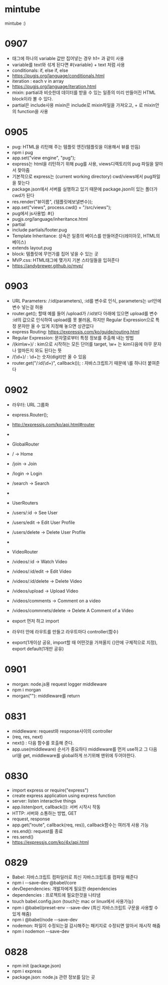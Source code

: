 # mintube
 mintube :)

# 0907
- 태그에 하나의 variable 값만 집어넣는 경우 h1= 과 같이 사용
- variable를 text와 섞게 된다면 #{variable} + text 처럼 사용
- conditionals: if, else if, else
- https://pugjs.org/language/conditionals.html
- iteration : each v in array
- https://pugjs.org/language/iteration.html
- mixin: partial과 비슷한데 데이터를 받을 수 있는 일종의 미리 만들어진 HTML block이라 볼 수 있다.
- partial은 include사용 mixin은 include로 mixin파일을 가져오고, + 로 mixin안의 function을 사용

# 0905
 - pug: HTML을 리턴해 주는 템플릿 엔진(템플릿을 이용해서 뷰를 만듬)
 - npm i pug
 - app.set("view engine", "pug");
 - express는 html을 리턴하기 위해 pug를 사용, views디렉토리의 pug 파일을 알아서 찾아줌
 - 기본적으로 express는 (current working directory) cwd/views에서 pug파일을 찾는다
 - package.json에서 서버를 실행하고 있기 때문에 package.json이 있는 폴더가 cwd가 된다
 - res.render("뷰이름", {템플릿에보낼변수}); 
 - app.set("views", process.cwd() + "/src/views");
 - pug에서 js사용법: #{}
 - pugjs.org/language/inheritance.html
 - partial
 - include partials/footer.pug
 - Template Inheritance: 상속은 일종의 베이스를 만들어준다(레이아웃, HTML의 베이스) 
 - extends layout.pug
 - block: 템플릿에 무언가를 집어 넣을 수 있는 곳
 - MVP.css: HTML태그에 몇가지 기본 스타일들을 입혀준다
 - https://andybrewer.github.io/mvp/

 # 0903
 - URL Parameters: /:id(parameters), :id를 변수로 인식, parameters는 url안에 변수 넣는걸 허용
 - router.get(); 할때 예를 들어 /upload가 /:id보다 아래에 있으면 upload를 변수 :id의 값으로 인식하여 upload를 못 불러옴, 하지만 Regular Expression으로 특정 문자만 올 수 있게 지정해 놓으면 상관없다
 - express Routing: https://expressjs.com/ko/guide/routing.html
 - Regular Expression: 문자열로부터 특정 정보를 추출해 내는 방법
 - /(kim\w+)/ : kim으로 시작하는 모든 단어를 target, \w+ 는 kim다음에 아무 문자나 얼마든지 와도 된다는 뜻
 - /(\d+)/ : \d+는 숫자(digit)만 올 수 있음
 - router.get("/:id(\\d+)", callback()); : 자바스크립트기 때문에 \를 하나더 붙여준다

# 0902
 - 라우터: URL 그룹화
 - express.Router();
 - http://expressjs.com/ko/api.html#router
 - 
 - GlobalRouter
 - / -> Home
 - /join -> Join
 - /login -> Login
 - /search -> Search
 - 
 - UserRouters
 - /users/:id -> See User
 - /users/edit -> Edit User Profile
 - /users/delete -> Delete User Profile
 - 
 - VideoRouter
 - /videos/:id -> Watch Video
 - /videos/:id/edit -> Edit Video
 - /videos/:id/delete -> Delete Video
 - /videos/upload -> Upload Video
 - /videos/comments -> Comment on a video
 - /videos/commnets/delete -> Delete A Comment of a Video

 - export 먼저 하고 import
 - 라우터 안에 라우트를 만들고 라우트마다 controller(함수)
 - export(1개이상 공유, import할 때 어떤것을 가져올지 {}안에 구체적으로 지정), export default(1개만 공유)

# 0901

 - morgan: node.js용 request logger middleware
 - npm i morgan
 - morgan(""): middleware를 return

# 0831

 - middleware: request와 response사이의 controller
 - (req, res, next)
 - next() : 다음 함수를 호출해 준다.
 - app.use(middleware) 순서가 중요하다 middleware를 먼저 use하고 그 다음 url을 get, middleware를 global하게 쓰기위해 맨위에 두어야한다.


# 0830

 - import express or require("express")
 - create express application using express function
 - server: listen interactive things
 - app.listen(port, callback()): 서버 시작시 작동
 - HTTP: 서버와 소통하는 방법, GET
 -  request, response
 -  app.get("route", callback(req, res)), callback함수는 여러개 사용 가능
 -  res.end(): request를 종료
 -  res.send()
 -  https://expressjs.com/ko/4x/api.html

# 0829

 - Babel: 자바스크립트 컴파일러로 최신 자바스크립트를 컴파일 해준다
 - npm i --save-dev @babel/core
 - devDependencies: 개발자에게 필요한 dependencies
 - dependencies : 프로젝트에 필요한것을 나타냄
 - touch babel.config.json (touch는 mac or linux에서 사용가능)
 - npm i @babel/preset-env --save-dev (최신 자바스크립트 구문을 사용할 수 있게 해줌)
 - npm i @babel/node --save-dev
 - nodemon: 파일이 수정되는걸 감시해주는 패키지로 수정되면 알아서 재시작 해줌
 - npm i nodemon --save-dev

# 0828

 - npm init (package.json)
 - npm i express
 - package.json: node.js 관련 정보를 담는 곳